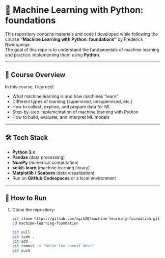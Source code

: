 # 🧠 Machine Learning with Python: foundations

This repository contains materials and code I developed while following the course **"Machine Learning with Python: foundations"** by Frederick Nwanganga.  
The goal of this repo is to understand the fundamentals of machine learning and practice implementing them using **Python**.

---

## 📌 Course Overview
In this course, I learned:
- What machine learning is and how machines "learn"
- Different types of learning (supervised, unsupervised, etc.)
- How to collect, explore, and prepare data for ML
- Step-by-step implementation of machine learning with Python
- How to build, evaluate, and interpret ML models

---

## 🛠️ Tech Stack
- **Python 3.x**
- **Pandas** (data processing)
- **NumPy** (numerical computation)
- **scikit-learn** (machine learning library)
- **Matplotlib / Seaborn** (data visualization)
- Run on **GitHub Codespaces** or a local environment

---

## 🚀 How to Run
1. Clone the repository:
   ```bash
   git clone https://github.com/agik20/machine-learning-foundation.git
   cd machine-learning-foundation

   git pull
   git code .
   git add .
   git commit -m "Write the commit desc"
   git push
